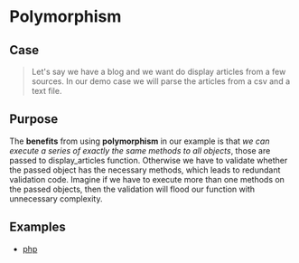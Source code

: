 # Polymorphism

## Case
> Let's say we have a blog and we want do display articles from a few sources. In our demo case we will parse the articles from a csv and a text file.

## Purpose
The **benefits** from using **polymorphism** in our example is that *we can execute a series of exactly the same methods to all objects*, those are passed to display_articles function.
Otherwise we have to validate whether the passed object has the necessary methods, which leads to redundant validation code.
Imagine if we have to execute more than one methods on the passed objects, then the validation will flood our function with unnecessary complexity.

## Examples
* [php](https://github.com/jordan-enev/oop/tree/master/polymorphism/php)